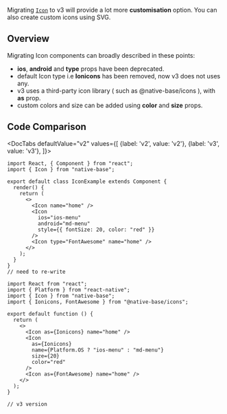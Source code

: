 Migrating [`Icon`](/icon) to v3 will provide a lot more **customisation** option. You can also create custom icons using SVG.

## Overview

Migrating Icon components can broadly described in these points:

- **ios**, **android** and **type** props have been deprecated.
- default Icon type i.e **Ionicons** has been removed, now v3 does not uses any.
- v3 uses a third-party icon library ( such as @native-base/icons ), with **as** prop.
- custom colors and size can be added using **color** and **size** props.

## Code Comparison

<DocTabs
defaultValue="v2"
values={[
{label: 'v2', value: 'v2'},
{label: 'v3', value: 'v3'},
]}>
<DocTabItem value="v2">

```tsx
import React, { Component } from "react";
import { Icon } from "native-base";

export default class IconExample extends Component {
  render() {
    return (
      <>
        <Icon name="home" />
        <Icon
          ios="ios-menu"
          android="md-menu"
          style={{ fontSize: 20, color: "red" }}
        />
        <Icon type="FontAwesome" name="home" />
      </>
    );
  }
}
// need to re-write
```

</DocTabItem>
<DocTabItem value="v3">

```tsx
import React from "react";
import { Platform } from "react-native";
import { Icon } from "native-base";
import { Ionicons, FontAwesome } from "@native-base/icons";

export default function () {
  return (
    <>
      <Icon as={Ionicons} name="home" />
      <Icon
        as={Ionicons}
        name={Platform.OS ? "ios-menu" : "md-menu"}
        size={20}
        color="red"
      />
      <Icon as={FontAwesome} name="home" />
    </>
  );
}

// v3 version
```

</DocTabItem>
</DocTabs>
